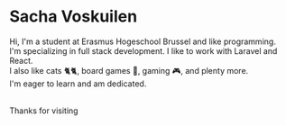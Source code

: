 # Sacha Voskuilen

Hi, I'm a student at Erasmus Hogeschool Brussel and like programming.</br>
I'm specializing in full stack development. I like to work with Laravel and React.</br>
I also like cats :cat2::cat2:, board games :game_die:, gaming :video_game:, and plenty more.</br>
I'm eager to learn and am dedicated.</br></br>

Thanks for visiting
